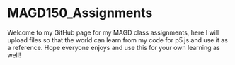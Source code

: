 # MAGD150_Assignments
Welcome to my GitHub page for my MAGD class assignments, here I will upload files so that the world can learn from my code for p5.js and use it as a reference. Hope everyone enjoys and use this for your own learning as well!
